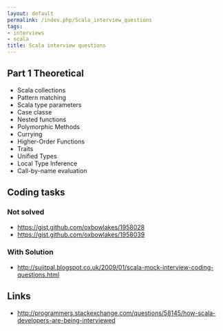 ```yaml
---
layout: default
permalink: /index.php/Scala_interview_questions
tags:
- interviews
- scala
title: Scala interview questions
---
```

## Part 1 Theoretical
- Scala collections
- Pattern matching
- Scala type parameters
- Case classe
- Nested functions
- Polymorphic Methods
- Currying
- Higher-Order Functions
- Traits
- Unified Types
- Local Type Inference
- Call-by-name evaluation

## Coding tasks
### Not solved
- https://gist.github.com/oxbowlakes/1958028
- https://gist.github.com/oxbowlakes/1958039

### With Solution
- http://sujitpal.blogspot.co.uk/2009/01/scala-mock-interview-coding-questions.html

## Links
- http://programmers.stackexchange.com/questions/58145/how-scala-developers-are-being-interviewed

